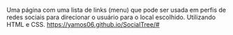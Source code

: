 Uma página com uma lista de links (menu) que pode ser usada em perfis de redes sociais para direcionar o usuário para o local escolhido. Utilizando HTML e CSS.
https://yamos06.github.io/SocialTree/#

